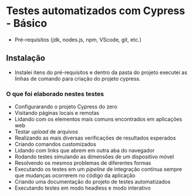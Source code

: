 # Testes automatizados com Cypress - Básico

- Pré-requisitos (jdk, nodes.js, npm, VScode, git, etc.)

## Instalação

- Instalei itens do pré-requisitos e dentro da pasta do projeto executei as linhas de comando para criação do projeto cypress.

### O que foi elaborado nestes testes



- Configurarando o projeto Cypress do zero
- Visitando páginas locais e remotas
- Lidando com os elementos mais comuns encontrados em aplicações web
- Testar _upload_ de arquivos
- Realizando as mais diversas verificações de resultados esperados
- Criando comandos customizados
- Lidando com links que abrem em outra aba do navegador
- Rodando testes simulando as dimensões de um dispositivo móvel
- Resolvendo os mesmos problemas de diferentes formas
- Executando os testes em um _pipeline_ de integração contínua sempre que mudanças ocorrerem no código da aplicação 
- Criando uma documentação do projeto de testes automatizados
- Executando testes em modo headless e modo interativo


